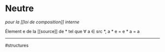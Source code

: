 # Neutre
*pour la [[loi de composition]] interne*

Élement e de la [[source]] de * tel que
∀ a ∈ src *, a * e = e * a = a



---- 
#structures 